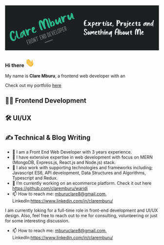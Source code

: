 ![Header](https://github.com/claremburu/claremburu/blob/main/readme-header.jpg)

### Hi there <img src="https://github.com/claremburu/claremburu/blob/main/wave.gif" width="30px">

My name is **Clare Mburu**, a frontend web developer with an 

Check out my portfolio [here](https://claremburu.netlify.app/)

## 👩‍💻 Frontend Development
## 🛠️ UI/UX 
## ✍️ Technical & Blog Writing


- 🌱 I am a Front End Web Developer with 3 years experience.  
- 👯 I have extensive expertise in web development with focus on MERN (MongoDB, Express.js, React.js and Node.js) stack.
- 💬 I also work with supporting technologies and frameworks including; Javascript ES6, API development, Data Structures and Algorithms, Typescript and Redux.
- 🔭 I’m currently working on an ecommerce platform. Check it out here https://github.com/claremburu/waridi
- 📫 How to reach me: mburuclare8@gmail.com, LinkedIn:https://www.linkedin.com/in/claremburu/

I am currently loking for a full-time role in front-end development and UI/UX design. 
Also, feel free to reach out to me for consulting, volunteering or just for some interesting discussion. 
- 📫 How to reach me: mburuclare8@gmail.com, LinkedIn:https://www.linkedin.com/in/claremburu/
